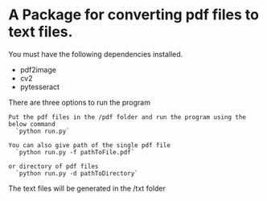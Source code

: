 # A Package for converting pdf files to text files.

You must have the following dependencies installed.
 - pdf2image
 - cv2
 - pytesseract
  
There are three options to run the program

    Put the pdf files in the /pdf folder and run the program using the below command
      `python run.py`

    You can also give path of the single pdf file 
      `python run.py -f pathToFile.pdf`

    or directory of pdf files
      `python run.py -d pathToDirectory`

The text files will be generated in the /txt folder 

